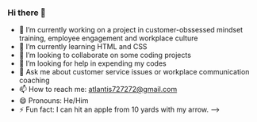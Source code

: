 ### Hi there 👋
- 🔭 I’m currently working on a project in customer-obssessed mindset training, employee engagement and workplace culture
- 🌱 I’m currently learning HTML and CSS
- 👯 I’m looking to collaborate on some coding projects
- 🤔 I’m looking for help in expending my codes
- 💬 Ask me about customer service issues or workplace communication coaching
- 📫 How to reach me: atlantis727272@gmail.com
- 😄 Pronouns: He/Him
- ⚡ Fun fact: I can hit an apple from 10 yards with my arrow. 
-->
